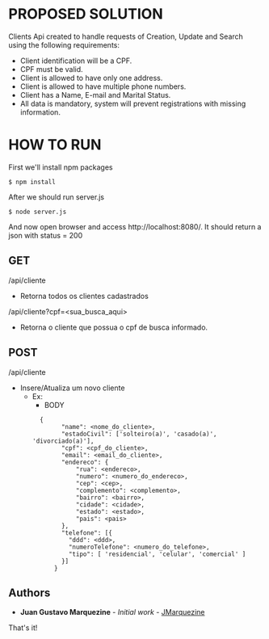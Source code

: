 # PROPOSED SOLUTION

Clients Api created to handle requests of Creation, Update and Search using the following requirements:

* Client identification will be a CPF.
* CPF must be valid.
* Client is allowed to have only one address.
* Client is allowed to have multiple phone numbers.
* Client has a Name, E-mail and Marital Status.
* All data is mandatory, system will prevent registrations with missing information.

# HOW TO RUN

First we'll install npm packages

```shell
$ npm install
```

After we should run server.js
```shell
$ node server.js
```

And now open browser and access http://localhost:8080/.
It should return a json with status = 200

## GET
/api/cliente

* Retorna todos os clientes cadastrados
  
/api/cliente?cpf=<sua_busca_aqui>

* Retorna o cliente que possua o cpf de busca informado.

## POST
/api/cliente

* Insere/Atualiza um novo cliente
  * Ex:
    * BODY 
    ```
      {
            "name": <nome_do_cliente>,
            "estadoCivil": ['solteiro(a)', 'casado(a)', 'divorciado(a)'],
            "cpf": <cpf_do_cliente>,
            "email": <email_do_cliente>,
            "endereco": {
                "rua": <endereco>,
                "numero": <numero_do_endereco>,
                "cep": <cep>,
                "complemento": <complemento>,
                "bairro": <bairro>,
                "cidade": <cidade>,
                "estado": <estado>,
                "pais": <pais>
            },
            "telefone": [{
              "ddd": <ddd>,
              "numeroTelefone": <numero_do_telefone>,
              "tipo": [ 'residencial', 'celular', 'comercial' ]
            }]
          }
    ```
    
## Authors

* **Juan Gustavo Marquezine** - *Initial work* - [JMarquezine](https://github.com/JMarquezine)

That's it!
